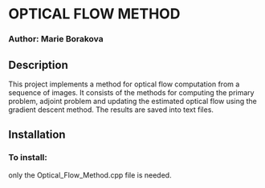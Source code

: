 
# OPTICAL FLOW METHOD
### Author: Marie Borakova

## Description
This project implements a method for optical flow computation from a sequence of images.
It consists of the methods for computing the primary problem, adjoint problem and updating the estimated optical flow using the gradient descent method.
The results are saved into text files.

## Installation
### To install:
only the Optical_Flow_Method.cpp file is needed.